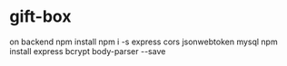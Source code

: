 # gift-box

 on backend
 npm install
  npm i -s express cors jsonwebtoken mysql
  npm install express bcrypt body-parser --save
